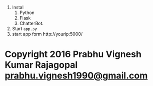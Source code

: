 
 1. Install
	1. Python
	2. Flask
	3. ChatterBot.
 2. Start `app.py`
 3. start app form http://yourip:5000/


# Copyright 2016 Prabhu Vignesh Kumar Rajagopal <prabhu.vignesh1990@gmail.com>


